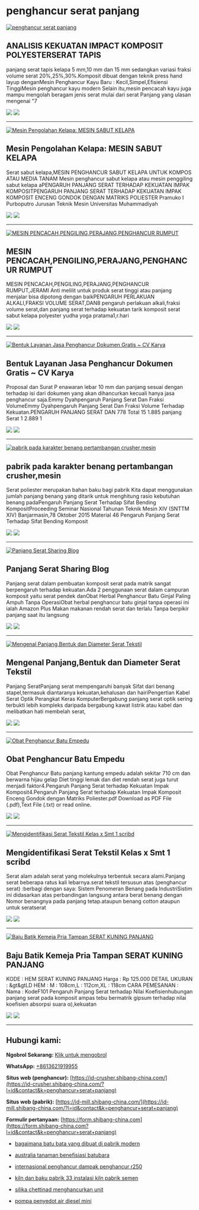 # penghancur serat panjang

<a href="https://swt.shibang-china.com/?l=id&img&k=penghancur+serat+panjang" target="_blank">![penghancur serat panjang](http://static.shibang-china.com/all-800x300/113.jpg)</a>

## ANALISIS KEKUATAN IMPACT KOMPOSIT POLYESTERSERAT TAPIS
panjang serat tapis kelapa 5 mm,10 mm dan 15 mm sedangkan variasi fraksi volume serat 20%,25%,30%.Komposit dibuat dengan teknik press hand layup denganMesin Penghancur Kayu Baru : Kecil,Simpel,Efisiensi TinggiMesin penghancur kayu modern Selain itu,mesin pencacah kayu juga mampu mengolah beragam jenis serat mulai dari serat Panjang yang ulasan mengenai "7


<a href="https://whatsapp.shibangsoft.com/WhatsApp.php" target="_blank" title="WhatsApp">![](http://static.shibang-china.com/icon/whatsapp.png)</a> <a href="https://swt.shibang-china.com/?l=id&icon&k=penghancur+serat+panjang" target="_blank">![](http://static.shibang-china.com/icon/chat-id.png)</a>

---

<a href="https://swt.shibang-china.com/?l=id&img&k=penghancur+serat+panjang" target="_blank">![Mesin Pengolahan Kelapa: MESIN SABUT KELAPA](http://static.shibang-china.com/all-800x300/125.jpg)</a>

## Mesin Pengolahan Kelapa: MESIN SABUT KELAPA
Serat sabut kelapa,MESIN PENGHANCUR SABUT KELAPA UNTUK KOMPOS ATAU MEDIA TANAM Mesin penghancur sabut kelapa atau mesin penggiling sabut kelapa aPENGARUH PANJANG SERAT TERHADAP KEKUATAN IMPAK KOMPOSITPENGARUH PANJANG SERAT TERHADAP KEKUATAN IMPAK KOMPOSIT ENCENG GONDOK DENGAN MATRIKS POLIESTER Pramuko I Purboputro Jurusan Teknik Mesin Universitas Muhammadiyah


<a href="https://whatsapp.shibangsoft.com/WhatsApp.php" target="_blank" title="WhatsApp">![](http://static.shibang-china.com/icon/whatsapp.png)</a> <a href="https://swt.shibang-china.com/?l=id&icon&k=penghancur+serat+panjang" target="_blank">![](http://static.shibang-china.com/icon/chat-id.png)</a>

---

<a href="https://swt.shibang-china.com/?l=id&img&k=penghancur+serat+panjang" target="_blank">![MESIN PENCACAH,PENGILING,PERAJANG,PENGHANCUR RUMPUT](http://static.shibang-china.com/all-800x300/550.jpg)</a>

## MESIN PENCACAH,PENGILING,PERAJANG,PENGHANCUR RUMPUT
MESIN PENCACAH,PENGILING,PERAJANG,PENGHANCUR RUMPUT,JERAMI Anti melilit untuk produk serat tinggi atau panjang menjalar bisa dipotong dengan baikPENGARUH PERLAKUAN ALKALI,FRAKSI VOLUME SERAT,DAN8 pengaruh perlakuan alkali,fraksi volume serat,dan panjang serat terhadap kekuatan tarik komposit serat sabut kelapa polyester yudha yoga pratama1,r.hari


<a href="https://whatsapp.shibangsoft.com/WhatsApp.php" target="_blank" title="WhatsApp">![](http://static.shibang-china.com/icon/whatsapp.png)</a> <a href="https://swt.shibang-china.com/?l=id&icon&k=penghancur+serat+panjang" target="_blank">![](http://static.shibang-china.com/icon/chat-id.png)</a>

---

<a href="https://swt.shibang-china.com/?l=id&img&k=penghancur+serat+panjang" target="_blank">![Bentuk Layanan Jasa Penghancur Dokumen Gratis ~ CV Karya](http://static.shibang-china.com/all-800x300/1165.jpg)</a>

## Bentuk Layanan Jasa Penghancur Dokumen Gratis ~ CV Karya
Proposal dan Surat P enawaran lebar 10 mm dan panjang sesuai dengan terhadap isi dari dokumen yang akan dihancurkan kecuali hanya jasa penghancur saja.Emmy Dyahpengaruh Panjang Serat Dan Fraksi VolumeEmmy Dyahpengaruh Panjang Serat Dan Fraksi Volume Terhadap Kekuatan.PENGARUH PANJANG SERAT DAN 778 Total 15 1.885 panjang Serat 1 2.889 1


<a href="https://whatsapp.shibangsoft.com/WhatsApp.php" target="_blank" title="WhatsApp">![](http://static.shibang-china.com/icon/whatsapp.png)</a> <a href="https://swt.shibang-china.com/?l=id&icon&k=penghancur+serat+panjang" target="_blank">![](http://static.shibang-china.com/icon/chat-id.png)</a>

---

<a href="https://swt.shibang-china.com/?l=id&img&k=penghancur+serat+panjang" target="_blank">![pabrik pada karakter benang pertambangan crusher,mesin](http://static.shibang-china.com/all-800x300/684.jpg)</a>

## pabrik pada karakter benang pertambangan crusher,mesin
Serat poliester merupakan bahan baku bagi pabrik Kita dapat menggunakan jumlah panjang benang yang ditarik untuk menghitung rasio kebutuhan benang padaPengaruh Panjang Serat Terhadap Sifat Bending KompositProceeding Seminar Nasional Tahunan Teknik Mesin XIV (SNTTM XIV) Banjarmasin,78 Oktober 2015 Material 46 Pengaruh Panjang Serat Terhadap Sifat Bending Komposit


<a href="https://whatsapp.shibangsoft.com/WhatsApp.php" target="_blank" title="WhatsApp">![](http://static.shibang-china.com/icon/whatsapp.png)</a> <a href="https://swt.shibang-china.com/?l=id&icon&k=penghancur+serat+panjang" target="_blank">![](http://static.shibang-china.com/icon/chat-id.png)</a>

---

<a href="https://swt.shibang-china.com/?l=id&img&k=penghancur+serat+panjang" target="_blank">![Panjang Serat Sharing Blog](http://static.shibang-china.com/all-800x300/1287.jpg)</a>

## Panjang Serat Sharing Blog
Panjang serat dalam pembuatan komposit serat pada matrik sangat berpengaruh terhadap kekuatan.Ada 2 penggunaan serat dalam campuran komposit yaitu serat pendek danObat Herbal Penghancur Batu Ginjal Paling Ampuh Tanpa OperasiObat herbal penghancur batu ginjal tanpa operasi ini ialah Amazon Plus Makan makanan rendah serat dan terlalu Tanpa berpikir panjang saat itu langsung


<a href="https://whatsapp.shibangsoft.com/WhatsApp.php" target="_blank" title="WhatsApp">![](http://static.shibang-china.com/icon/whatsapp.png)</a> <a href="https://swt.shibang-china.com/?l=id&icon&k=penghancur+serat+panjang" target="_blank">![](http://static.shibang-china.com/icon/chat-id.png)</a>

---

<a href="https://swt.shibang-china.com/?l=id&img&k=penghancur+serat+panjang" target="_blank">![Mengenal Panjang,Bentuk dan Diameter Serat Tekstil](http://static.shibang-china.com/all-800x300/413.jpg)</a>

## Mengenal Panjang,Bentuk dan Diameter Serat Tekstil
Panjang SeratPanjang serat mempengaruhi banyak Sifat dari benang stapel,termasuk diantaranya kekuatan,kehalusan dan hairiPengertian Kabel Serat Optik Perangkat Keras KomputerBergabung panjang serat optik sering terbukti lebih kompleks daripada bergabung kawat listrik atau kabel dan melibatkan hati membelah serat,


<a href="https://whatsapp.shibangsoft.com/WhatsApp.php" target="_blank" title="WhatsApp">![](http://static.shibang-china.com/icon/whatsapp.png)</a> <a href="https://swt.shibang-china.com/?l=id&icon&k=penghancur+serat+panjang" target="_blank">![](http://static.shibang-china.com/icon/chat-id.png)</a>

---

<a href="https://swt.shibang-china.com/?l=id&img&k=penghancur+serat+panjang" target="_blank">![Obat Penghancur Batu Empedu](http://static.shibang-china.com/all-800x300/180.jpg)</a>

## Obat Penghancur Batu Empedu
Obat Penghancur Batu panjang kantung empedu adalah sekitar 710 cm dan berwarna hijau gelap Diet tinggi lemak dan diet rendah serat juga turut menjadi faktor4.Pengaruh Panjang Serat terhadap Kekuatan Impak Komposit4.Pengaruh Panjang Serat terhadap Kekuatan Impak Komposit Enceng Gondok dengan Matriks Poliester.pdf Download as PDF File (.pdf),Text File (.txt) or read online.


<a href="https://whatsapp.shibangsoft.com/WhatsApp.php" target="_blank" title="WhatsApp">![](http://static.shibang-china.com/icon/whatsapp.png)</a> <a href="https://swt.shibang-china.com/?l=id&icon&k=penghancur+serat+panjang" target="_blank">![](http://static.shibang-china.com/icon/chat-id.png)</a>

---

<a href="https://swt.shibang-china.com/?l=id&img&k=penghancur+serat+panjang" target="_blank">![Mengidentifikasi Serat Tekstil Kelas x Smt 1 scribd](http://static.shibang-china.com/all-800x300/1070.jpg)</a>

## Mengidentifikasi Serat Tekstil Kelas x Smt 1 scribd
Serat alam adalah serat yang molekulnya terbentuk secara alami.Panjang serat beberapa ratus kali lebarnya.serat tekstil tersusun atas (penghancur serat) :berbagi dengan saya: Sistem Penomeran Benang pada IndustriSistim ini didasarkan atas perbandingan langsung antara berat benang dengan Nomor benangnya pada panjang tetap.ataupun benang cotton ataupun untuk seratserat


<a href="https://whatsapp.shibangsoft.com/WhatsApp.php" target="_blank" title="WhatsApp">![](http://static.shibang-china.com/icon/whatsapp.png)</a> <a href="https://swt.shibang-china.com/?l=id&icon&k=penghancur+serat+panjang" target="_blank">![](http://static.shibang-china.com/icon/chat-id.png)</a>

---

<a href="https://swt.shibang-china.com/?l=id&img&k=penghancur+serat+panjang" target="_blank">![Baju Batik Kemeja Pria Tampan SERAT KUNING PANJANG](http://static.shibang-china.com/all-800x300/1049.jpg)</a>

## Baju Batik Kemeja Pria Tampan SERAT KUNING PANJANG
KODE : HEM SERAT KUNING PANJANG Harga : Rp 125.000 DETAIL UKURAN : &gt&gtLD HEM : M : 108cm,L : 112cm,XL : 118cm CARA PEMESANAN : Nama : KodeF101 Pengaruh Panjang Serat terhadap Nilai Koefisienhubungan panjang serat pada komposit ampas tebu bermatrik gipsum terhadap nilai koefisien absorpsi suara α),kekuatan


<a href="https://whatsapp.shibangsoft.com/WhatsApp.php" target="_blank" title="WhatsApp">![](http://static.shibang-china.com/icon/whatsapp.png)</a> <a href="https://swt.shibang-china.com/?l=id&icon&k=penghancur+serat+panjang" target="_blank">![](http://static.shibang-china.com/icon/chat-id.png)</a>

---
## Hubungi kami:

**Ngobrol Sekarang:** [Klik untuk mengobrol](https://swt.shibang-china.com?l=id&contact&k=penghancur+serat+panjang)

**WhatsApp:**  [+8613621919955](https://whatsapp.shibangsoft.com/WhatsApp.php)

**Situs web (penghancur):** [https://id-crusher.shibang-china.com/](https://id-crusher.shibang-china.com/?l=id&contact&k=penghancur+serat+panjang)

**Situs web (pabrik):** [https://id-mill.shibang-china.com/](https://id-mill.shibang-china.com/?l=id&contact&k=penghancur+serat+panjang)

**Formulir pertanyaan:** [https://form.shibang-china.com](https://form.shibang-china.com?l=id&contact&k=penghancur+serat+panjang)

* [bagaimana batu bata yang dibuat di pabrik modern](../32/bagaimana%20batu%20bata%20yang%20dibuat%20di%20pabrik%20modern.md)

* [australia tanaman benefisiasi batubara](../31/australia%20tanaman%20benefisiasi%20batubara.md)

* [internasional penghancur dampak penghancur r250](../36/internasional%20penghancur%C2%A0dampak%20penghancur%20r250.md)

* [kiln dan baku pabrik 33 instalasi kiln pabrik semen](../33/kiln%20dan%20baku%20pabrik%2033%20instalasi%20kiln%20pabrik%20semen.md)

* [silika chettinad menghancurkan unit](../36/silika%20chettinad%20menghancurkan%20unit.md)

* [pompa penyedot air diesel mini](../34/pompa%20penyedot%20air%20diesel%20mini.md)
